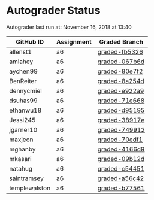 # Autograder Status
Autograder last run at: November 16, 2018 at 13:40

| GitHub ID | Assignment | Graded Branch |
|-----------|------------|---------------|
| allenst1 | a6 | [graded-fb5326](https://github.com/Fall2018COMP401-001/a6-allenst1/tree/graded-fb5326) | 
| amlahey | a6 | [graded-067b6d](https://github.com/Fall2018COMP401-001/a6-amlahey/tree/graded-067b6d) | 
| aychen99 | a6 | [graded-80e7f2](https://github.com/Fall2018COMP401-001/a6-aychen99/tree/graded-80e7f2) | 
| BenReiter | a6 | [graded-8a254d](https://github.com/Fall2018COMP401-001/a6-BenReiter/tree/graded-8a254d) | 
| dennycmiel | a6 | [graded-e922a9](https://github.com/Fall2018COMP401-001/a6-dennycmiel/tree/graded-e922a9) | 
| dsuhas99 | a6 | [graded-71e668](https://github.com/Fall2018COMP401-001/a6-dsuhas99/tree/graded-71e668) | 
| ethanwu18 | a6 | [graded-d95195](https://github.com/Fall2018COMP401-001/a6-ethanwu18/tree/graded-d95195) | 
| Jessi245 | a6 | [graded-38917e](https://github.com/Fall2018COMP401-001/a6-Jessi245/tree/graded-38917e) | 
| jgarner10 | a6 | [graded-749912](https://github.com/Fall2018COMP401-001/a6-jgarner10/tree/graded-749912) | 
| maxjeon | a6 | [graded-70edf1](https://github.com/Fall2018COMP401-001/a6-maxjeon/tree/graded-70edf1) | 
| mghanby | a6 | [graded-4166d9](https://github.com/Fall2018COMP401-001/a6-mghanby/tree/graded-4166d9) | 
| mkasari | a6 | [graded-09b12d](https://github.com/Fall2018COMP401-001/a6-mkasari/tree/graded-09b12d) | 
| natahug | a6 | [graded-c54451](https://github.com/Fall2018COMP401-001/a6-natahug/tree/graded-c54451) | 
| saintramsey | a6 | [graded-a56c42](https://github.com/Fall2018COMP401-001/a6-saintramsey/tree/graded-a56c42) | 
| templewalston | a6 | [graded-b77561](https://github.com/Fall2018COMP401-001/a6-templewalston/tree/graded-b77561) | 
